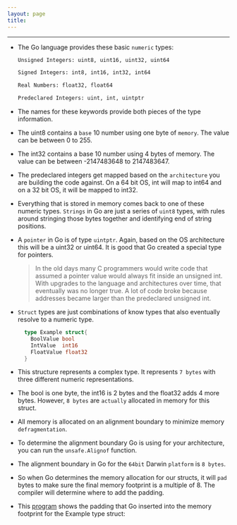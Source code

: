```yaml
---
layout: page
title:
---
```

***

- The Go language provides these basic `numeric` types:

  ```sh
  Unsigned Integers: uint8, uint16, uint32, uint64

  Signed Integers: int8, int16, int32, int64

  Real Numbers: float32, float64

  Predeclared Integers: uint, int, uintptr
  ```

- The names for these keywords provide both pieces of the type information.

- The uint8 contains a `base` 10 number using one byte of `memory`. The value can be between 0 to 255.

- The int32 contains a base 10 number using 4 bytes of memory. The value can be between -2147483648 to 2147483647.

- The predeclared integers get mapped based on the `architecture` you are building the code against. On a 64 bit OS, int will map to int64 and on a 32 bit OS, it will be mapped to int32.

- Everything that is stored in memory comes back to one of these numeric types. `Strings` in Go are just a series of `uint8` types, with rules around stringing those bytes together and identifying end of string positions.

- A `pointer` in Go is of type `uintptr`. Again, based on the OS architecture this will be a uint32 or uint64. It is good that Go created a special type for pointers.

  > In the old days many C programmers would write code that assumed a pointer value would always fit inside an unsigned int. With upgrades to the language and architectures over time, that eventually was no longer true. A lot of code broke because addresses became larger than the predeclared unsigned int.

- `Struct` types are just combinations of know types that also eventually resolve to a numeric type.

  ```go
    type Example struct{
      BoolValue bool
      IntValue  int16
      FloatValue float32
    }
  ```

- This structure represents a complex type. It represents `7 bytes` with three different numeric representations.

- The bool is one byte, the int16 is 2 bytes and the float32 adds 4 more bytes. However, `8 bytes` are `actually` allocated in memory for this struct.

- All memory is allocated on an alignment boundary to minimize memory `defragmentation`.

- To determine the alignment boundary Go is using for your architecture, you can run the `unsafe.Alignof` function.

- The alignment boundary in Go for the `64bit` Darwin `platform` is `8 bytes`.

- So when Go determines the memory allocation for our structs, it will `pad` bytes to make sure the final memory footprint is a multiple of 8. The compiler will determine where to add the padding.

- This [program](https://github.com/g-kutty/go-code/blob/master/language/3-padding/example2.go) shows the padding that Go inserted into the memory footprint for the Example type struct: